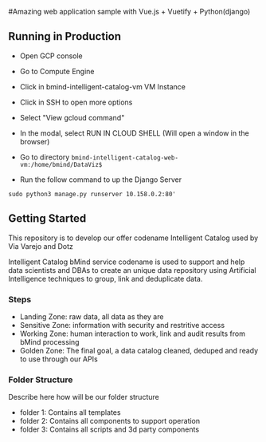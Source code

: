 #Amazing web application sample with Vue.js + Vuetify + Python(django)

## Running in Production

- Open GCP console
- Go to Compute Engine
- Click in bmind-intelligent-catalog-vm VM Instance
- Click in SSH to open more options
- Select "View gcloud command"
- In the modal, select RUN IN CLOUD SHELL  (Will open a window in the browser)

- Go to directory `bmind-intelligent-catalog-web-vm:/home/bmind/DataViz$`
- Run the follow command to up the Django Server

`sudo python3 manage.py runserver 10.158.0.2:80'`


## Getting Started

This repository is to develop our offer codename Intelligent Catalog used by Via Varejo and Dotz

Intelligent Catalog bMind service codename is used to support and help data scientists and DBAs to create an unique data repository using Artificial Intelligence techniques to group, link and deduplicate data.

### Steps
- Landing Zone: raw data, all data as they are
- Sensitive Zone: information with security and restritive access
- Working Zone: human interaction to work, link and audit results from bMind processing
- Golden Zone: The final goal, a data catalog cleaned, deduped and ready to use through our APIs

### Folder Structure

Describe here how will be our folder structure
- folder 1: Contains all templates
- folder 2: Contains all components to support operation
- folder 3: Contains all scripts and 3d party components




